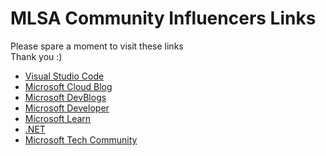 # MLSA Community Influencers Links

Please spare a moment to visit these links  
Thank you :)

- [Visual Studio Code](https://code.visualstudio.com/?wt.mc_id=studentamb_393889)
- [Microsoft Cloud Blog](https://www.microsoft.com/en-us/microsoft-cloud/blog/?wt_mc_id=studentamb_393889)
- [Microsoft DevBlogs](https://devblogs.microsoft.com/?wt_mc_id=studentamb_393889)
- [Microsoft Developer](https://developer.microsoft.com/en-us/?wt.mc_id=studentamb_393889)
- [Microsoft Learn](https://learn.microsoft.com/en-us/?wt.mc_id=studentamb_393889)
- [.NET](https://dotnet.microsoft.com/en-us/?wt.mc_id=studentamb_393889)
- [Microsoft Tech Community](https://techcommunity.microsoft.com/?wt.mc_id=studentamb_393889)
